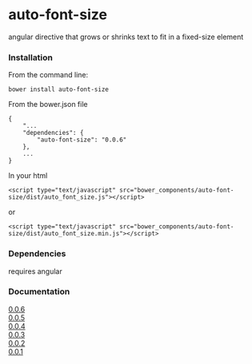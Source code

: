 # auto-font-size

angular directive that grows or shrinks text to fit in a fixed-size element

### Installation

From the command line:
    
    bower install auto-font-size

From the bower.json file
    
    {
	    "...
	    "dependencies": {
	        "auto-font-size": "0.0.6"
	    },
		...
	}
	
In your html

    <script type="text/javascript" src="bower_components/auto-font-size/dist/auto_font_size.js"></script>
or

    <script type="text/javascript" src="bower_components/auto-font-size/dist/auto_font_size.min.js"></script>

### Dependencies

requires angular


### Documentation

[0.0.6](http://pedago.github.io/auto-font-size/docs/0.0.6)  
[0.0.5](http://pedago.github.io/auto-font-size/docs/0.0.5)  
[0.0.4](http://pedago.github.io/auto-font-size/docs/0.0.4)  
[0.0.3](http://pedago.github.io/auto-font-size/docs/0.0.3)  
[0.0.2](http://pedago.github.io/auto-font-size/docs/0.0.2)  
[0.0.1](http://pedago.github.io/auto-font-size/docs/0.0.1)  
